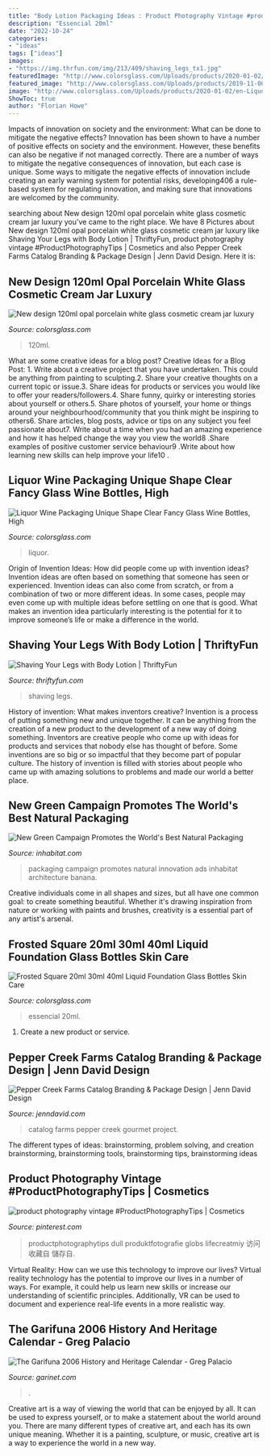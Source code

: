 ```yaml
---
title: "Body Lotion Packaging Ideas : Product Photography Vintage #productphotographytips"
description: "Essencial 20ml"
date: "2022-10-24"
categories:
- "ideas"
tags: ["ideas"]
images:
- "https://img.thrfun.com/img/213/409/shaving_legs_tx1.jpg"
featuredImage: "http://www.colorsglass.com/Uploads/products/2020-01-02/en-Liquor-Wine-Packaging-Unique-Shape-Clear-Fancy--4-.jpg"
featured_image: "http://www.colorsglass.com/Uploads/products/2019-11-06/en-New-design-120ml-opal-porcelain-white-glass--2-.jpg"
image: "http://www.colorsglass.com/Uploads/products/2020-01-02/en-Liquor-Wine-Packaging-Unique-Shape-Clear-Fancy--4-.jpg"
ShowToc: true
author: "Florian Howe"
---
```



Impacts of innovation on society and the environment: What can be done to mitigate the negative effects?
Innovation has been shown to have a number of positive effects on society and the environment. However, these benefits can also be negative if not managed correctly. There are a number of ways to mitigate the negative consequences of innovation, but each case is unique. Some ways to mitigate the negative effects of innovation include creating an early warning system for potential risks, developing406
a rule-based system for regulating innovation, and making sure that innovations are welcomed by the community.

	

		
searching about New design 120ml opal porcelain white glass cosmetic cream jar luxury you've came to the right place. We have 8 Pictures about New design 120ml opal porcelain white glass cosmetic cream jar luxury like Shaving Your Legs with Body Lotion | ThriftyFun, product photography vintage #ProductPhotographyTips | Cosmetics and also Pepper Creek Farms Catalog Branding &amp; Package Design | Jenn David Design. Here it is:
		
    
## New Design 120ml Opal Porcelain White Glass Cosmetic Cream Jar Luxury

<img loading=lazy src="http://www.colorsglass.com/Uploads/products/2019-11-06/en-New-design-120ml-opal-porcelain-white-glass--2-.jpg" onerror="this.onerror=null;this.src='https://tse1.mm.bing.net/th?id=OIP.wRzOrh_tnh0tNAD6LugqYAHaHa&amp;pid=15.1';" alt="New design 120ml opal porcelain white glass cosmetic cream jar luxury">

_Source: colorsglass.com_

>120ml. 

	

What are some creative ideas for a blog post?
Creative Ideas for a Blog Post: 1. Write about a creative project that you have undertaken. This could be anything from painting to sculpting.2. Share your creative thoughts on a current topic or issue.3. Share ideas for products or services you would like to offer your readers/followers.4. Share funny, quirky or interesting stories about yourself or others.5. Share photos of yourself, your home or things around your neighbourhood/community that you think might be inspiring to others6. Share articles, blog posts, advice or tips on any subject you feel passionate about7. Write about a time when you had an amazing experience and how it has helped change the way you view the world8 .Share examples of positive customer service behaviour9 .Write about how learning new skills can help improve your life10 .

    
## Liquor Wine Packaging Unique Shape Clear Fancy Glass Wine Bottles, High

<img loading=lazy src="http://www.colorsglass.com/Uploads/products/2020-01-02/en-Liquor-Wine-Packaging-Unique-Shape-Clear-Fancy--4-.jpg" onerror="this.onerror=null;this.src='https://tse1.mm.bing.net/th?id=OIP.UOgWO7WlKixtE-kE-kFuTwHaHa&amp;pid=15.1';" alt="Liquor Wine Packaging Unique Shape Clear Fancy Glass Wine Bottles, High">

_Source: colorsglass.com_

>liquor. 

	

Origin of Invention Ideas: How did people come up with invention ideas?
Invention ideas are often based on something that someone has seen or experienced. Invention ideas can also come from scratch, or from a combination of two or more different ideas. In some cases, people may even come up with multiple ideas before settling on one that is good. What makes an invention idea particularly interesting is the potential for it to improve someone’s life or make a difference in the world.

    
## Shaving Your Legs With Body Lotion | ThriftyFun

<img loading=lazy src="https://img.thrfun.com/img/213/409/shaving_legs_tx1.jpg" onerror="this.onerror=null;this.src='https://tse1.mm.bing.net/th?id=OIP.HTJeCPvfqaf059Ku1WCyeAHaHa&amp;pid=15.1';" alt="Shaving Your Legs with Body Lotion | ThriftyFun">

_Source: thriftyfun.com_

>shaving legs. 

	

History of invention: What makes inventors creative?
Invention is a process of putting something new and unique together. It can be anything from the creation of a new product to the development of a new way of doing something. Inventors are creative people who come up with ideas for products and services that nobody else has thought of before. Some inventions are so big or so impactful that they become part of popular culture. The history of invention is filled with stories about people who came up with amazing solutions to problems and made our world a better place.

    
## New Green Campaign Promotes The World&#039;s Best Natural Packaging

<img loading=lazy src="https://inhabitat.com/wp-content/blogs.dir/1/files/2011/10/yuriev-ads_good_packaging_banana.jpg" onerror="this.onerror=null;this.src='https://tse1.mm.bing.net/th?id=OIP.JB4R06k50WRyuxrrn5AzawHaKG&amp;pid=15.1';" alt="New Green Campaign Promotes the World&#039;s Best Natural Packaging">

_Source: inhabitat.com_

>packaging campaign promotes natural innovation ads inhabitat architecture banana. 

	

Creative individuals come in all shapes and sizes, but all have one common goal: to create something beautiful. Whether it's drawing inspiration from nature or working with paints and brushes, creativity is a essential part of any artist's arsenal.

    
## Frosted Square 20ml 30ml 40ml Liquid Foundation Glass Bottles Skin Care

<img loading=lazy src="http://www.colorsglass.com/Uploads/products/2020-03-25/en-H402fc4a307d444929ae586b92f6521f22.jpg" onerror="this.onerror=null;this.src='https://tse1.mm.bing.net/th?id=OIP.QQTFGEhrzkqj0p65P-1CfAHaHa&amp;pid=15.1';" alt="Frosted Square 20ml 30ml 40ml Liquid Foundation Glass Bottles Skin Care">

_Source: colorsglass.com_

>essencial 20ml. 

	

1. Create a new product or service.

    
## Pepper Creek Farms Catalog Branding &amp; Package Design | Jenn David Design

<img loading=lazy src="https://jenndavid.com/wp-content/uploads/2014/04/gourmet-specialty-food-catalog7.jpg" onerror="this.onerror=null;this.src='https://tse2.mm.bing.net/th?id=OIP.aENgrBOT6CO6XgdhxheVBAHaE8&amp;pid=15.1';" alt="Pepper Creek Farms Catalog Branding &amp; Package Design | Jenn David Design">

_Source: jenndavid.com_

>catalog farms pepper creek gourmet project. 

	

The different types of ideas: brainstorming, problem solving, and creation
brainstorming, brainstorming tools, brainstorming tips, brainstorming ideas

    
## Product Photography Vintage #ProductPhotographyTips | Cosmetics

<img loading=lazy src="https://i.pinimg.com/736x/dd/6c/26/dd6c261d8e1da3c8a740bd66f45134cd.jpg" onerror="this.onerror=null;this.src='https://tse2.mm.bing.net/th?id=OIP.JgDp_WT6YRNcnsINCmrz5QHaJQ&amp;pid=15.1';" alt="product photography vintage #ProductPhotographyTips | Cosmetics">

_Source: pinterest.com_

>productphotographytips dull produktfotografie globs lifecreatmiy 访问 收藏自 儲存自. 

	

Virtual Reality: How can we use this technology to improve our lives?
Virtual reality technology has the potential to improve our lives in a number of ways. For example, it could help us learn new skills or increase our understanding of scientific principles. Additionally, VR can be used to document and experience real-life events in a more realistic way.

    
## The Garifuna 2006 History And Heritage Calendar - Greg Palacio

<img loading=lazy src="http://www.garinet.com/webstore/products/dvd_para_fest_02.jpg" onerror="this.onerror=null;this.src='https://tse4.mm.bing.net/th?id=OIP.y1EveywN8MIwwh22c2Ou3gAAAA&amp;pid=15.1';" alt="The Garifuna 2006 History and Heritage Calendar - Greg Palacio">

_Source: garinet.com_

>. 

	

Creative art is a way of viewing the world that can be enjoyed by all. It can be used to express yourself, or to make a statement about the world around you. There are many different types of creative art, and each has its own unique meaning. Whether it is a painting, sculpture, or music, creative art is a way to experience the world in a new way.

